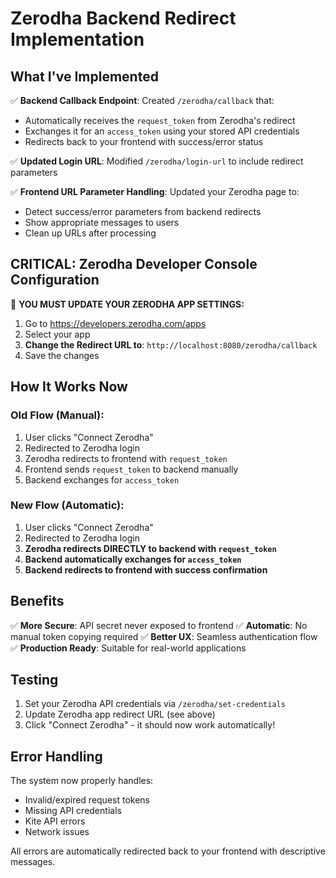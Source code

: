 # Zerodha Backend Redirect Implementation

## What I've Implemented

✅ **Backend Callback Endpoint**: Created `/zerodha/callback` that:
- Automatically receives the `request_token` from Zerodha's redirect
- Exchanges it for an `access_token` using your stored API credentials
- Redirects back to your frontend with success/error status

✅ **Updated Login URL**: Modified `/zerodha/login-url` to include redirect parameters

✅ **Frontend URL Parameter Handling**: Updated your Zerodha page to:
- Detect success/error parameters from backend redirects
- Show appropriate messages to users
- Clean up URLs after processing

## CRITICAL: Zerodha Developer Console Configuration

🚨 **YOU MUST UPDATE YOUR ZERODHA APP SETTINGS:**

1. Go to https://developers.zerodha.com/apps
2. Select your app
3. **Change the Redirect URL to**: `http://localhost:8080/zerodha/callback`
4. Save the changes

## How It Works Now

### Old Flow (Manual):
1. User clicks "Connect Zerodha"
2. Redirected to Zerodha login
3. Zerodha redirects to frontend with `request_token`
4. Frontend sends `request_token` to backend manually
5. Backend exchanges for `access_token`

### New Flow (Automatic):
1. User clicks "Connect Zerodha"
2. Redirected to Zerodha login  
3. **Zerodha redirects DIRECTLY to backend with `request_token`**
4. **Backend automatically exchanges for `access_token`**
5. **Backend redirects to frontend with success confirmation**

## Benefits

✅ **More Secure**: API secret never exposed to frontend
✅ **Automatic**: No manual token copying required
✅ **Better UX**: Seamless authentication flow
✅ **Production Ready**: Suitable for real-world applications

## Testing

1. Set your Zerodha API credentials via `/zerodha/set-credentials`
2. Update Zerodha app redirect URL (see above)
3. Click "Connect Zerodha" - it should now work automatically!

## Error Handling

The system now properly handles:
- Invalid/expired request tokens
- Missing API credentials
- Kite API errors
- Network issues

All errors are automatically redirected back to your frontend with descriptive messages.